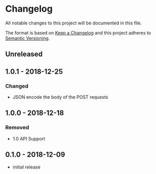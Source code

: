 # Changelog

All notable changes to this project will be documented in this file.

The format is based on [Keep a Changelog](http://keepachangelog.com/en/1.0.0/)
and this project adheres to [Semantic Versioning](http://semver.org/spec/v2.0.0.html).

## Unreleased

## 1.0.1 - 2018-12-25

### Changed

- JSON encode the body of the POST requests

## 1.0.0 - 2018-12-18

### Removed

- 1.0 API Support

## 0.1.0 - 2018-12-09

- initial release
